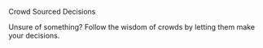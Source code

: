 Crowd Sourced Decisions

Unsure of something? Follow the wisdom of crowds by letting them make your decisions. 